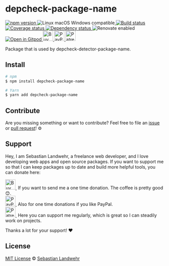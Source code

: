 <!-- TITLE/ -->
# depcheck-package-name
<!-- /TITLE -->

<!-- BADGES/ -->
  <p>
    <a href="https://npmjs.org/package/depcheck-package-name">
      <img
        src="https://img.shields.io/npm/v/depcheck-package-name.svg"
        alt="npm version"
      >
    </a><img src="https://img.shields.io/badge/os-linux%20%7C%C2%A0macos%20%7C%C2%A0windows-blue" alt="Linux macOS Windows compatible"><a href="https://github.com/dword-design/depcheck-package-name/actions">
      <img
        src="https://github.com/dword-design/depcheck-package-name/workflows/build/badge.svg"
        alt="Build status"
      >
    </a><a href="https://codecov.io/gh/dword-design/depcheck-package-name">
      <img
        src="https://codecov.io/gh/dword-design/depcheck-package-name/branch/master/graph/badge.svg"
        alt="Coverage status"
      >
    </a><a href="https://david-dm.org/dword-design/depcheck-package-name">
      <img src="https://img.shields.io/david/dword-design/depcheck-package-name" alt="Dependency status">
    </a><img src="https://img.shields.io/badge/renovate-enabled-brightgreen" alt="Renovate enabled"><br/><a href="https://gitpod.io/#https://github.com/dword-design/depcheck-package-name">
      <img src="https://gitpod.io/button/open-in-gitpod.svg" alt="Open in Gitpod">
    </a><a href="https://www.buymeacoffee.com/dword">
      <img
        src="https://www.buymeacoffee.com/assets/img/guidelines/download-assets-sm-2.svg"
        alt="Buy Me a Coffee"
        height="32"
      >
    </a><a href="https://paypal.me/SebastianLandwehr">
      <img
        src="https://dword-design.de/images/paypal.svg"
        alt="PayPal"
        height="32"
      >
    </a><a href="https://www.patreon.com/dworddesign">
      <img
        src="https://dword-design.de/images/patreon.svg"
        alt="Patreon"
        height="32"
      >
    </a>
</p>
<!-- /BADGES -->

<!-- DESCRIPTION/ -->
Package that is used by depcheck-detector-package-name.
<!-- /DESCRIPTION -->

<!-- INSTALL/ -->
## Install

```bash
# npm
$ npm install depcheck-package-name

# Yarn
$ yarn add depcheck-package-name
```
<!-- /INSTALL -->

<!-- LICENSE/ -->
## Contribute

Are you missing something or want to contribute? Feel free to file an [issue](https://github.com/dword-design/depcheck-package-name/issues) or [pull request](https://github.com/dword-design/depcheck-package-name/pulls)! ⚙️

## Support

Hey, I am Sebastian Landwehr, a freelance web developer, and I love developing web apps and open source packages. If you want to support me so that I can keep packages up to date and build more helpful tools, you can donate here:

<p>
  <a href="https://www.buymeacoffee.com/dword">
    <img
      src="https://www.buymeacoffee.com/assets/img/guidelines/download-assets-sm-2.svg"
      alt="Buy Me a Coffee"
      height="32"
    >
  </a>&nbsp;If you want to send me a one time donation. The coffee is pretty good 😊.<br/>
  <a href="https://paypal.me/SebastianLandwehr">
    <img
      src="https://dword-design.de/images/paypal.svg"
      alt="PayPal"
      height="32"
    >
  </a>&nbsp;Also for one time donations if you like PayPal.<br/>
  <a href="https://www.patreon.com/dworddesign">
    <img
      src="https://dword-design.de/images/patreon.svg"
      alt="Patreon"
      height="32"
    >
  </a>&nbsp;Here you can support me regularly, which is great so I can steadily work on projects.
</p>

Thanks a lot for your support! ❤️

## License

[MIT License](https://opensource.org/licenses/MIT) © [Sebastian Landwehr](https://dword-design.de)
<!-- /LICENSE -->
